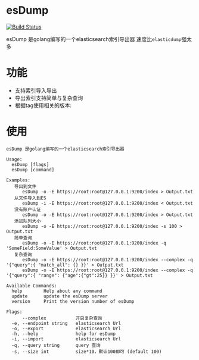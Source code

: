 # esDump
[![Build Status](https://app.travis-ci.com/YouCD/esDump.svg?branch=master)](https://app.travis-ci.com/YouCD/esDump)

esDump 是golang编写的一个elasticsearch索引导出器
速度比`elasticdump`强太多
# 功能

* 支持索引导入导出
* 导出索引支持简单与复杂查询
* 根据tag使用相关的版本: 

# 使用
```shell
esDump 是golang编写的一个elasticsearch索引导出器

Usage:
  esDump [flags]
  esDump [command]

Examples:
   导出到文件
      esDump -o -E https://root:root@127.0.0.1:9200/index > Output.txt
   从文件导入到ES
      esDump -i -E https://root:root@127.0.0.1:9200/index < Output.txt
   没有账户认证  
      esDump -o -E https://root:root@127.0.0.1:9200/index > Output.txt
   添加队列大小  
      esDump -o -E https://root:root@127.0.0.1:9200/index -s 100 > Output.txt
   简单查询     
      esDump -o -E https://root:root@127.0.0.1:9200/index -q 'SomeField:SomeValue' > Output.txt
   复杂查询
      esDump -o -E https://root:root@127.0.0.1:9200/index --complex -q '{"query":{ "match_all": {} }}' > Output.txt
      esDump -o -E https://root:root@127.0.0.1:9200/index --complex -q '{"query":{ "range": {"age":{"gt":25}} }}' > Output.txt

Available Commands:
  help        Help about any command
  update      update the esDump server
  version     Print the version number of esDump

Flags:
      --complex           开启复杂查询
  -e, --endpoint string   elasticsearch Url
  -o, --export            elasticsearch Url
  -h, --help              help for esDump
  -i, --import            elasticsearch Url
  -q, --query string      query 查询
  -s, --size int          size*10，默认100即可 (default 100)


```
